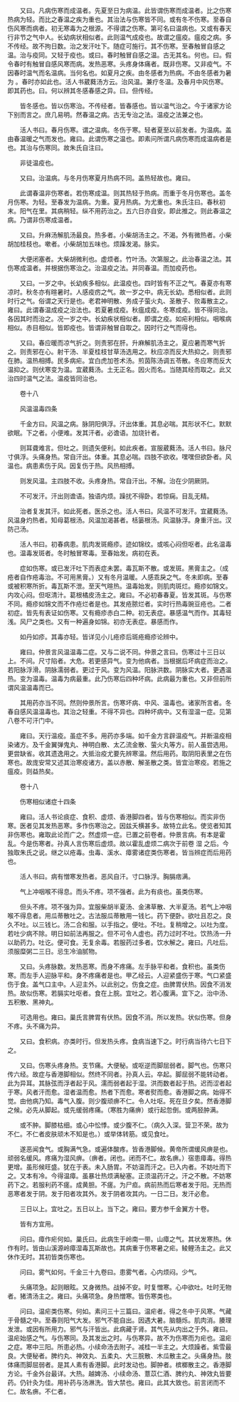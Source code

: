 <!-- { "loadSidebar": true } -->
　　又曰。凡病伤寒而成温者。先夏至日为病温。此皆谓伤寒而成温者。比之伤寒热病为轻。而比之春温之疾为重也。其治法与伤寒皆不同。或有冬不伤寒。至春自伤风寒而病者。初无寒毒为之根源。不得谓之伤寒。第可名曰温病也。又或有春天行非节之气中人。长幼病状相似者。此则温气成疫也。故谓之瘟疫。瘟疫之病。多不传经。故不拘日数。治之发汗吐下。随症可施行。其不伤寒。至春触冒自感之温。治与疫同。又轻于疫也。或曰。春时触冒自感之温。古无其名。何也。曰。假令春时有触冒自感风寒而病。发热恶寒。头疼身体痛者。既非伤寒。又非疫气。不因春时温气而名温病。当何名也。如夏月之疾。由冬感者为热病。不由冬感者为暑为 。春时亦如此也。活人书葳蕤汤方云。治风温。兼疗冬温。及春月中风伤寒。即其药也。曰。何以辨其冬感春感之异。曰。但传经。

　　皆冬感也。皆以伤寒治。不传经者。皆春感也。皆以温气治之。今于诸家方论下别而言之。庶几易明。然春温之病。古无专治之法。温疫之法兼之也。

　　活人书曰。春月伤寒。谓之温病。冬伤于寒。轻者夏至以前发者。为温病。盖由春温暖之气而发也。雍曰。此谓伤寒之温也。即素问所谓凡病伤寒而成温病者是也。其治与伤寒同。故朱氏自注曰。

　　非徒温疫也。

　　又曰。治温病。与冬月伤寒夏月热病不同。盖热轻故也。雍曰。

　　此谓春温非伤寒者。若伤寒成温。则其热轻于热病。而重于冬月伤寒也。盖冬月伤寒。为轻。至春发为温病。为重。夏月热病。为尤重也。朱氏注曰。春秋初末。阳气在里。其病稍轻。纵不用药治之。五六日亦自安。即此推之。则此春温之病。乃谓非伤寒成温者。

　　又曰。升麻汤解肌汤最良。热多者。小柴胡汤主之。不渴。外有微热者。小柴胡加桂枝也。嗽者。小柴胡加五味也。烦躁发渴。脉实。

　　大便闭塞者。大柴胡微利也。虚烦者。竹叶汤。次第服之。此治春温之法。其伤寒成温者。并根据伤寒治之。治温疫之法。并同春温。而加疫药也。

　　又曰。一岁之中。长幼疾多相似。此温疫也。四时皆有不正之气。春夏亦有寒凉时。秋冬亦有暄暑时。人感疫疠之气。故一岁之中。病无长幼。悉相似者。此则时行之气。俗谓之天行是也。老君神明散、务成子萤火丸、圣散子、败毒散主之。雍曰。此谓春温成疫之治法也。若夏暑成疫。秋瘟成疫。冬寒成疫。皆不得同治。各因其时而治之。况一岁之中。长幼疾状相似者。即谓之疫。如疟利相似。咽喉病相似。赤目相似。皆即疫也。皆谓非触冒自取之。因时行之气而得也。

　　又曰。春应暖而凉气折之。则责邪在肝。升麻解肌汤主之。夏应暑而寒气折之。则责邪在心。射干汤、半夏桂枝甘草汤选用之。秋应凉而反大热抑之。则责邪在肺。温热相搏。民多病疟。宜白虎加苍术汤。煎茵陈汤调五苓散。冬应寒而反大温抑之。则伏寒变为温。宜葳蕤汤。土无正名。因火而名。当随其经而取之。此又治四时温气之法。温疫皆同治也。

　　卷十八

　　风温温毒四条

　　千金方曰。风温之病。脉阴阳俱浮。汗出体重。其息必喘。其形状不仁。默默欲眠。下之者。小便难。发其汗者。必谵语。加烧针者。

　　则耳聋难言。但吐之。则遗矢便利。如此疾者。宣服葳蕤汤。活人书曰。脉尺寸俱浮。头痛身热。常自汗出。体重。其息必喘。四肢不欲收。嘿嘿但欲卧者。风温也。病患素伤于风。因复伤于热。风热相搏。

　　则发风温。主四肢不收。头疼身热。常自汗出。不解。治在少阴厥阴。

　　不可发汗。汗出则谵语。独语内烦。躁扰不得卧。若惊痫。目乱无精。

　　治者复发其汗。如此死者。医杀之也。活人书曰。风温不可发汗。宜葳蕤汤。风温身灼热者。知母葛根汤。风温加渴甚者。栝篓根汤。风温脉浮。身重汗出。汉防己汤。

　　活人书曰。初春病患。肌肉发斑瘾疹。迹如锦纹。或咳心闷但呕者。此名温毒也。温毒发斑者。冬时触冒寒毒。至春始发。病初在表。

　　症如伤寒。或已发汗吐下而表症未罢。毒瓦斯不散。或发斑。黑膏主之。（成疮者自作疮毒治。不可用黑膏。）又有冬月温暖。人感乖戾之气。冬未即病。至春或被积寒所折。毒瓦斯不泄。至天气暄热。温毒始发。则肌肉斑烂。瘾疹如锦文。内攻心闷。但呕清汁。葛根橘皮汤主之。雍曰。不必初春春夏。皆发其斑。与伤寒不同。瘾疹如锦文而不作疮烂者是也。其发疮脓烂者。实时行热毒豌豆疮也。二者初症。皆先有表证如伤寒。又有瘾疹赤白二种。初无表症。暴感温气而作。其毒轻浅。风尸之类也。又有一种遍身如锦。初亦无表症。暴感而作。

　　如丹如疹。其毒亦轻。皆详见小儿疮疹后斑疮瘾疹论辨中。

　　雍曰。仲景言风温温毒二症。又与二说不同。仲景之言曰。伤寒过十三日以上。不间。尺寸陷者。大危。若更感异气。变为他病者。当根据后坏病症而治之。若阳脉浮滑。阴脉濡弱者。更过于风。变为风温。阳脉洪数。阴脉实大者。更遇温热。变为温毒。温毒为病最重。此乃伤寒后四种坏病。此病最为重也。又非但前所谓风温温毒而已。

　　其用药亦当不同。然则仲景所言。伤寒坏病、中风、温毒也。诸家所言者。冬春自感风温温毒也。其治之轻重。不得不异也。四种坏病中。又有湿温一症。见第八卷不可汗门中。

　　雍曰。天行温疫。虽症不多。用药亦多端。如千金方言辟温疫气。并断温疫相染诸方。及千金翼弹鬼丸、神明白散、太乙流金散、萤火丸等方。前人虽尝选用。更尝缺省。收其遗逸用之。大抵治疫尤要先辨寒温。然后用药。取阴阳表里之在伤寒也。故庞安常又述其治寒疫诸方。盖以赤散、解圣散之类。皆宜治寒疫。若施之瘟疫。则益热矣。

　　卷十八

　　伤寒相似诸症十四条

　　雍曰。活人书论痰症、食积、虚烦、香港脚四者。皆与伤寒相似。而实非伤寒。医者见其发热恶寒。多作伤寒治之。因兹夭横甚多。故特立此名。使览者知其非伤寒也。雍取此论而广之。然虚烦一症。已置之前卷者。仲景言病。有本是霍乱。今是伤寒者。孙真人言伤寒后虚烦。故以霍乱虚烦二病次于前卷 湿 之后。今独取朱氏之说。继之以疮毒。虫毒、溪水、瘴雾诸症类伤寒者。皆当辨症而后用药也。

　　活人书曰。病有憎寒发热者。恶风自汗。寸口脉浮。胸膈痞满。

　　气上冲咽喉不得息。而头不疼。项不强者。此为有痰也。虽类伤寒。

　　但头不疼。项不强为异。宜服柴胡半夏汤、金沸草散、大半夏汤。若气上冲咽喉不得息者。用瓜蒂散吐之。古法服瓜蒂散用一钱匕。药下便卧。欲吐且忍之。良久不吐。以三钱匕。汤二合和服。以手指之。便吐。不吐。复稍增之。以吐为度。若吐少病不除。明日如前法再服之。但不可令人虚也。药力过时不吐。饮热汤一升以助药力。吐讫。便可食。无复余毒。若服药过多者。饮水解之。雍曰。凡吐后。须服糜粥二三日。忌生冷油腻物。

　　又曰。头疼脉数。发热恶寒。而身不疼痛。左手脉平和者。食积也。虽类伤寒。而左手人迎脉平和。身不疼痛者是也。甲乙经云。人迎紧盛伤于寒。气口紧盛伤于食。盖气口主中。人迎主外。以此别之。伤食之症。由脾胃伏热。因食不消发热。故似伤寒。若膈实吐呕者。食在上脘。宜吐之。若心腹满。宜下之。治中汤、五积散、黑神丸。

　　可选用也。雍曰。巢氏言脾胃有伏热。因食不消。所以发热。状似伤寒。但身不疼。头不痛为异。

　　又曰。食积病。亦类时行。但发热头疼。食病当速下之。时行病当待六七日下之。

　　又曰。伤寒头疼身热。支节痛。大便秘。或呕逆而脚屈弱者。脚气也。伤寒只传六经。故症与香港脚相似。然终不同者。孙真人云。卒起。脚屈弱不能转动者。此为异耳。其脉弦而浮者起于风。濡而弱者起于湿。洪而数者起于热。迟而涩者起于寒。风者汗而愈。湿者温而愈。热者下而愈。寒者熨而愈。香港脚之病。始得不觉。由他病乃知。毒气入腹。则少腹顽痹不仁。令人吐呕。死在旦夕矣。然香港脚之候。必先从脚起。或先缓弱疼痛。（寒胜为痛痹）或行起忽倒。或两胫肿满。

　　或不肿。脚膝枯细。或心中忪悸。或少腹不仁。（病久入深。营卫不荣。故为不仁。不仁者皮肤顽木不知是也。）或举体转筋。或见食吐。

　　遂恶闻食气。或胸满气急。或遍体酸疼。皆香港脚候。黄帝所谓缓风痹是也。顽弱名缓风。疼痛为湿风痹。（痹者。闭也。闭而不仁。故名痹。）宿患瘴毒。得热更增。虽形候旺盛。犹在于表。未入肠胃。不妨温而汗之。已入内者。不妨吐而下之。又本有冷。今得温瘴。虽暴壮热烦满秘塞。正须温药汗之。汗之不散。不妨寒药下之。若服利药不瘥。成黄胆。不瘥。为尸疸。病前热而后寒者发于阳。无热而恶寒者发于阴。发于阳者攻其外。发于阴者攻其内。一日二日。发汗必愈。

　　三日以上。宜吐之。五日以上。当下之。雍曰。要方参千金翼方十卷。

　　皆有方宜用。

　　问曰。瘴作疟何如。巢氏曰。此病生于岭南一带。山瘴之气。其状发寒热。休作有时。皆由山溪源岭瘴湿毒瓦斯故也。其病重于伤寒暑之疟。鲮鲤汤主之。此又休作无时。其初皆类伤寒也。

　　问曰。雾气如何。千金三十九卷曰。患雾气者。心内烦闷。少气。

　　头痛项急。起则眼眩。又身微热。战掉不安。时复憎寒。心中欲吐。吐时无物者。猪清汤主之。雍曰。头痛项急。身热憎寒。皆伤寒类也。

　　问曰。温疟类伤寒。何如。素问三十三篇曰。温疟者。得之冬中于风寒。气藏于骨髓之中。至春则阳气大发。邪气不能自出。因遇大暑。脑髓烁。肌肉消。腠理发泄。或因有所用力。邪气与汗皆出。此病藏于肾。其气先从内出之于外。雍曰。温疟始感之气。与伤寒同。及其发出之时。与伤寒异。故不为伤寒而为疟也。温疟之症。寒中三阳。所患必热。小续命汤去附子。减桂一半主之。大烦躁者。紫雪最良。大便秘者。脾约丸、神效丸、五柔丸、大三脘散、木瓜散主之。头痛身热。肢体痛而脚屈弱者。是其人素有香港脚。此时发动也。脚肿者。槟榔散主之。香港脚方论。千金外台最详。大热。越婢汤、小续命汤、薏苡仁酒、脾约丸、神效丸皆要药。仍针灸为佳。用补药与汤淋洗。皆大禁也。雍曰。此其大致也。前言闭而不仁。故名痹。不仁者。

